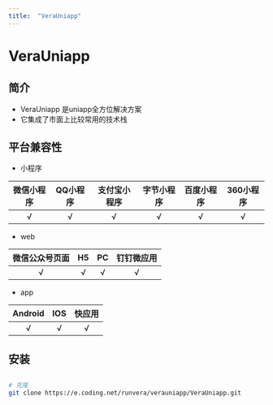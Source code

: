 ```yaml
---
title:  "VeraUniapp"
---
```


# VeraUniapp


## 简介

- VeraUniapp 是uniapp全方位解决方案
- 它集成了市面上比较常用的技术栈

## 平台兼容性

- 小程序

| 微信小程序 | QQ小程序 | 支付宝小程序 | 字节小程序 | 百度小程序 | 360小程序 |
| :--------: | :------: | :----------: | :--------: | :--------: | :-------: |
|     √      |    √     |      √       |     √      |     √      |     √     |

- web
  
| 微信公众号页面 |  H5   |  PC   | 钉钉微应用 |
| :------------: | :---: | :---: | :--------: |
|       √        |   √   |   √   |     √      |

- app

| Android |  IOS  |快应用
| :-----: | :---: |:---: |
|    √    |   √   | √   |







## 安装
``` sh

# 克隆
git clone https://e.coding.net/runvera/verauniapp/VeraUniapp.git

```
